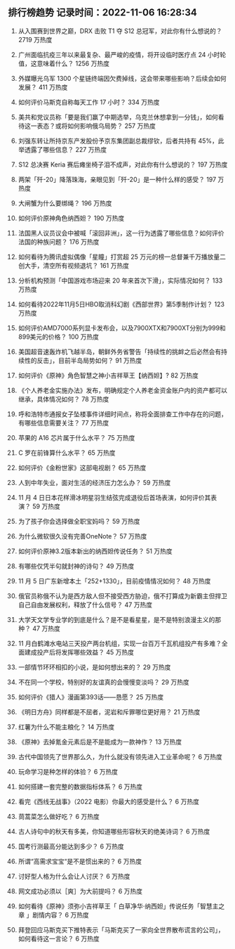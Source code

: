
## 排行榜趋势 记录时间：2022-11-06 16:28:34
  
  1. 从入围赛到世界之巅，DRX 击败 T1 夺 S12 总冠军，对此你有什么想说的？ 2719 万热度
    
  2. 广州面临抗疫三年以来最复杂、最严峻的疫情，将开设临时医疗点 24 小时轮值，这意味着什么？ 1256 万热度
    
  3. 外媒曝光乌军 1300 个星链终端因欠费掉线，这会带来哪些影响？后续会如何发展？ 411 万热度
    
  4. 如何评价马斯克自称每天工作 17 小时？ 334 万热度
    
  5. 美共和党议员称「要是我们赢了中期选举，乌克兰休想拿到一分钱」，如何看待这一表态？或将如何影响俄乌局势？ 257 万热度
    
  6. 刘强东转让所持京东产发股份予京东集团副总裁缪钦，后者共持有 45%，此举透露了哪些信息？ 227 万热度
    
  7. S12 总决赛 Keria 赛后瘫坐椅子泪不成声，对此你有什么想说的？ 197 万热度
    
  8. 两架「歼-20」降落珠海，亲眼见到「歼-20」是一种什么样的感受？ 197 万热度
    
  9. 大闸蟹为什么要绑绳？ 196 万热度
    
  10. 如何评价原神角色纳西妲？ 190 万热度
    
  11. 法国黑人议员议会中被喊「滚回非洲」，这一行为透露了哪些信息？如何评价法国的种族问题？ 176 万热度
    
  12. 如何看待为腾讯虚拟偶像「星瞳」打赏超 25 万元的榜一总督兼千万播放量二创大手，清空所有视频退坑？ 161 万热度
    
  13. 分析机构预测「中国游戏市场迎来 20 年来首次下滑」，实际情况如何？ 133 万热度
    
  14. 如何看待2022年11月5日HBO取消科幻剧《西部世界》第5季制作计划？ 123 万热度
    
  15. 如何评价AMD7000系列显卡发布会，以及7900XTX和7900XT分别为999和899美元的价格？ 100 万热度
    
  16. 美国超音速轰炸机飞越半岛，朝鲜外务省警告「持续性的挑衅之后必然会有持续性的反击」，目前半岛局势如何？ 91 万热度
    
  17. 如何评价《原神》角色智慧之神小吉祥草王【纳西妲】? 82 万热度
    
  18. 《个人养老金实施办法》发布，明确规定个人养老金资金账户内的资产都可以继承，具体情况如何？ 78 万热度
    
  19. 呼和浩特市通报女子坠楼事件详细时间点，称将全面排查工作中存在的问题，有哪些信息需要关注？ 77 万热度
    
  20. 苹果的 A16 芯片属于什么水平？ 75 万热度
    
  21. C 罗在前锋算什么水平？ 65 万热度
    
  22. 如何评价《金粉世家》这部电视剧？ 65 万热度
    
  23. 人到中年失业，面对生活的经济压力怎么办？ 59 万热度
    
  24. 11 月 4 日日本花样滑冰明星羽生结弦完成退役后首场表演，如何评价其表演？ 59 万热度
    
  25. 为了孩子你会选择做全职宝妈吗？ 59 万热度
    
  26. 为什么微软很久没有完善OneNote？ 57 万热度
    
  27. 如何评价原神3.2版本新出的纳西妲传说任务？ 51 万热度
    
  28. 有哪些仅凭半句就封神的诗句？ 49 万热度
    
  29. 11 月 5 日广东新增本土「252+1330」，目前疫情情况如何？ 48 万热度
    
  30. 俄官员称俄不认为是西方敌人但不接受西方胁迫，俄不打算成为新霸主但捍卫自己自由发展权利，释放了什么信号？ 47 万热度
    
  31. 大学天文学专业学的到底是什么？是不是看星星，是不是特别浪漫主义的那种？ 47 万热度
    
  32. 11 月白鹤滩水电站三天投产两台机组，实现一台百万千瓦机组投产有多难？全面建成投产后将发挥哪些效益？ 45 万热度
    
  33. 一部情节环环相扣的小说，是如何想出来的？ 29 万热度
    
  34. 不在同一个学校，特别好的友谊真的会慢慢变淡吗？ 29 万热度
    
  35. 如何评价《猎人》漫画第393话——恳愿？ 25 万热度
    
  36. 《明日方舟》同样都是不屈者，泥岩和斥罪哪位更好用？ 21 万热度
    
  37. 红薯为什么不能主粮化？ 14 万热度
    
  38. 《原神》去掉氪金元素后是不是能成为一款神作？ 13 万热度
    
  39. 古代中国领先了世界那么久，为什么就没有领先进入工业革命呢？ 6 万热度
    
  40. 玩命学习是种怎样的体验？ 6 万热度
    
  41. 如何搭建一套完整的数据指标体系？ 6 万热度
    
  42. 看完《西线无战事》（2022 电影）你最大的感受是什么？ 6 万热度
    
  43. 茼蒿菜怎么做好吃？ 6 万热度
    
  44. 古人诗句中的秋天有多美，你知道哪些形容秋天的绝美诗词？ 6 万热度
    
  45. 国考行测最高分能达到多少？ 6 万热度
    
  46. 所谓“高需求宝宝“是不是惯出来的？ 6 万热度
    
  47. 讨好型人格为什么会让人讨厌？ 6 万热度
    
  48. 网文成功必须以［爽］为大前提吗？ 6 万热度
    
  49. 如何看待《原神》须弥小吉祥草王「 白草净华·纳西妲」传说任务「智慧主之章 」剧情内容？ 6 万热度
    
  50. 拜登回应马斯克买下推特表示「马斯克买了一家向全世界散布谎言的公司」，如何看待这一言论？ 6 万热度
    